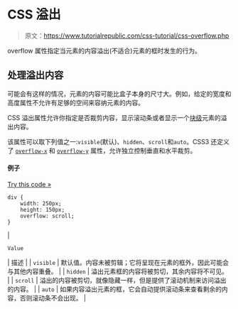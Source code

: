 # CSS 溢出

> 原文：<https://www.tutorialrepublic.com/css-tutorial/css-overflow.php>

overflow 属性指定当元素的内容溢出(不适合)元素的框时发生的行为。

## 处理溢出内容

可能会有这样的情况，元素的内容可能比盒子本身的尺寸大。例如，给定的宽度和高度属性不允许有足够的空间来容纳元素的内容。

CSS 溢出属性允许你指定是否裁剪内容，显示滚动条或者显示一个[块级](css-visual-formatting.php#block-level)元素的溢出内容。

该属性可以取下列值之一:`visible`(默认)、`hidden`、`scroll`和`auto`。CSS3 还定义了 [`overflow-x`](../css-reference/css-overflow-x-property.php) 和 [`overflow-y`](../css-reference/css-overflow-y-property.php) 属性，允许独立控制垂直和水平裁剪。

#### 例子

[Try this code »](../codelab.php?topic=css&file=overflow-property "Try this code using online Editor")

```
div {
    width: 250px;
    height: 150px;
    overflow: scroll;
}
```

| 

```
Value        
```

 | 描述 |
| `visible` | 默认值。内容未被剪辑；它将呈现在元素的框外，因此可能会与其他内容重叠。 |
| `hidden` | 溢出元素框的内容将被剪切，其余内容将不可见。 |
| `scroll` | 溢出的内容被剪切，就像隐藏一样，但是提供了滚动机制来访问溢出的内容。 |
| `auto` | 如果内容溢出元素的框，它会自动提供滚动条来查看剩余的内容，否则滚动条不会出现。 |